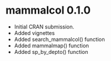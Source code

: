 # mammalcol 0.1.0

* Initial CRAN submission.
* Added vignettes
* Added search_mammalcol() function
* Added mammalmap() function
* Added sp_by_depto() function
